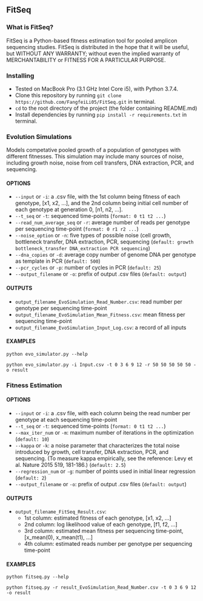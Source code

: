 ## FitSeq

### What is FitSeq?

FitSeq is a Python-based fitness estimation tool for pooled amplicon sequencing studies. FitSeq is distributed in the hope that it will be useful, but WITHOUT ANY WARRANTY; without even the implied warranty of MERCHANTABILITY or FITNESS FOR A PARTICULAR PURPOSE.


### Installing
* Tested on MacBook Pro (3.1 GHz Intel Core i5), with Python 3.7.4.
* Clone this repository by running `git clone https://github.com/FangfeiLi05/FitSeq.git` in terminal.
* `cd` to the root directory of the project (the folder containing README.md)
* Install dependencies by running `pip install -r requirements.txt` in terminal.

### Evolution Simulations
Models competative pooled growth of a population of genotypes with different fitnesses. This simulation may include many sources of noise, including growth noise, noise from cell transfers, DNA extraction, PCR, and sequencing.

#### OPTIONS
* `--input` or `-i`: a .csv file, with the 1st column being fitness of each genotype, [x1, x2, ...], and the 2nd column being initial cell number of each genotype at generation 0, [n1, n2, ...].
* `--t_seq` or `-t`: sequenced time-points (`format: 0 t1 t2 ...`)
* `--read_num_average_seq` or `-r`: average number of reads per genotype per sequencing time-point (`format: 0 r1 r2 ...`)
* `--noise_option` or `-n`: five types of possible noise (cell growth, bottleneck transfer, DNA extraction, PCR, sequencing (`default: growth bottleneck_transfer DNA_extraction PCR sequencing`)
* `--dna_copies` or `-d`: average copy number of genome DNA per genotype as template in PCR (`default: 500`)
* `--pcr_cycles` or `-p`: number of cycles in PCR (`default: 25`) 
* `--output_filename` or `-o`: prefix of output .csv files (`default: output`)

#### OUTPUTS
* `output_filename_EvoSimulation_Read_Number.csv`: read number per genotype per sequencing time-point
* `output_filename_EvoSimulation_Mean_Fitness.csv`: mean fitness per sequencing time-point
* `output_filename_EvoSimulation_Input_Log.csv`: a record of all inputs

#### EXAMPLES
```
python evo_simulator.py --help

python evo_simulator.py -i Input.csv -t 0 3 6 9 12 -r 50 50 50 50 50 -o result
```      

### Fitness Estimation

#### OPTIONS
* `--input` or `-i`: a .csv file, with each column being the read number per genotype at each sequencing time-point
* `--t_seq` or `-t`: sequenced time-points (`format: 0 t1 t2 ...`)
* `--max_iter_num` or `-m`: maximum number of iterations in the optimization (`default: 10`)
* `--kappa` or `-k`: a noise parameter that characterizes the total noise introduced by growth, cell transfer, DNA extraction, PCR, and sequencing. (To measure kappa empirically, see the reference: Levy et al. Nature 2015 519, 181-186.) (`default: 2.5`)
* `--regression_num` or `-g`: number of points used in initial linear regression (`default: 2`)
* `--output_filename` or `-o`: prefix of output .csv files (`default: output`)

#### OUTPUTS
* `output_filename_FitSeq_Result.csv`: 
  + 1st column: estimated fitness of each genotype, [x1, x2, ...]
  + 2nd column: log likelihood value of each genotype, [f1, f2, ...]
  + 3rd column: estimated mean fitness per sequencing time-point, [x_mean(0), x_mean(t1), ...]
  + 4th column: estimated reads number per genotype per sequencing time-point

#### EXAMPLES
```
python fitseq.py --help

python fitseq.py -r result_EvoSimulation_Read_Number.csv -t 0 3 6 9 12 -o result
```  



